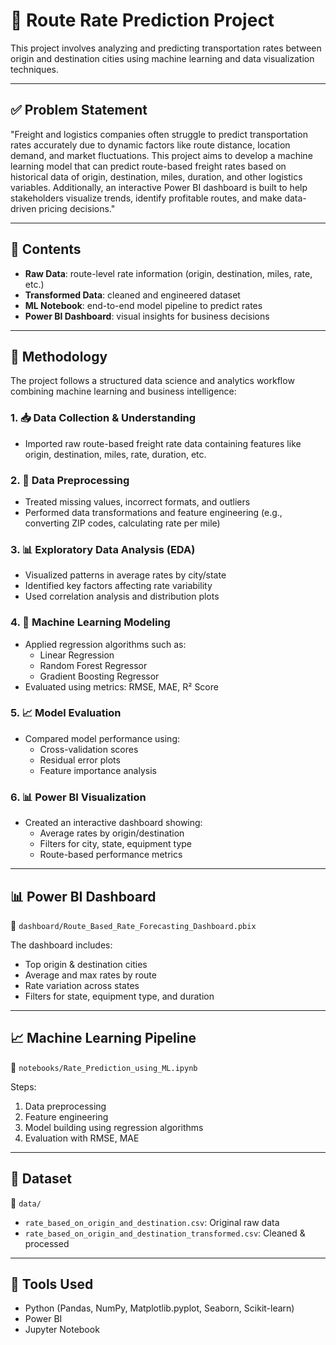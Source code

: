 # 🚚 Route Rate Prediction Project

This project involves analyzing and predicting transportation rates between origin and destination cities using machine learning and data visualization techniques.

---

## ✅ Problem Statement
"Freight and logistics companies often struggle to predict transportation rates accurately due to dynamic factors like route distance, location demand, 
and market fluctuations. This project aims to develop a machine learning model that can predict route-based freight rates based on historical data of origin, 
destination, miles, duration, and other logistics variables. Additionally, an interactive Power BI dashboard is built to help stakeholders visualize trends, 
identify profitable routes, and make data-driven pricing decisions."

---

## 🧾 Contents

- **Raw Data**: route-level rate information (origin, destination, miles, rate, etc.)
- **Transformed Data**: cleaned and engineered dataset
- **ML Notebook**: end-to-end model pipeline to predict rates
- **Power BI Dashboard**: visual insights for business decisions

---

## 🔄 Methodology

The project follows a structured data science and analytics workflow combining machine learning and business intelligence:

### 1. 📥 Data Collection & Understanding
- Imported raw route-based freight rate data containing features like origin, destination, miles, rate, duration, etc.

### 2. 🧹 Data Preprocessing
- Treated missing values, incorrect formats, and outliers
- Performed data transformations and feature engineering (e.g., converting ZIP codes, calculating rate per mile)

### 3. 📊 Exploratory Data Analysis (EDA)
- Visualized patterns in average rates by city/state
- Identified key factors affecting rate variability
- Used correlation analysis and distribution plots

### 4. 🧠 Machine Learning Modeling
- Applied regression algorithms such as:
  - Linear Regression
  - Random Forest Regressor
  - Gradient Boosting Regressor
- Evaluated using metrics: RMSE, MAE, R² Score

### 5. 📈 Model Evaluation
- Compared model performance using:
  - Cross-validation scores
  - Residual error plots
  - Feature importance analysis

### 6. 📊 Power BI Visualization
- Created an interactive dashboard showing:
  - Average rates by origin/destination
  - Filters for city, state, equipment type
  - Route-based performance metrics

---

## 📊 Power BI Dashboard

📁 `dashboard/Route_Based_Rate_Forecasting_Dashboard.pbix`

The dashboard includes:
- Top origin & destination cities
- Average and max rates by route
- Rate variation across states
- Filters for state, equipment type, and duration

---

## 📈 Machine Learning Pipeline

📁 `notebooks/Rate_Prediction_using_ML.ipynb`

Steps:
1. Data preprocessing
2. Feature engineering
3. Model building using regression algorithms
4. Evaluation with RMSE, MAE

---

## 📁 Dataset

📁 `data/`
- `rate_based_on_origin_and_destination.csv`: Original raw data
- `rate_based_on_origin_and_destination_transformed.csv`: Cleaned & processed

---

## 🧰 Tools Used

- Python (Pandas, NumPy, Matplotlib.pyplot, Seaborn, Scikit-learn)
- Power BI
- Jupyter Notebook
